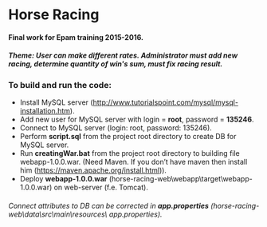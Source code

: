 # Horse Racing
#### Final work for Epam training 2015-2016.
##### Theme: User can make different rates. Administrator must add new racing, determine quantity of win's sum, must fix racing result.
### To build and run the code:
*  Install MySQL server (http://www.tutorialspoint.com/mysql/mysql-installation.htm).
*  Add new user for MySQL server with login = **root**, password = **135246**.
*  Connect to MySQL server (login: root, password: 135246).
*  Perform **script.sql** from the project root directory to create DB for MySQL server.
*  Run **creatingWar.bat** from the project root directory to building file webapp-1.0.0.war. (Need Maven. If you don’t have maven then install him (https://maven.apache.org/install.html)).
*  Deploy **webapp-1.0.0.war** (horse-racing-web\webapp\target\webapp-1.0.0.war) on web-server (f.e. Tomcat).

###### Connect attributes to DB can be corrected in **app.properties** (horse-racing-web\data\src\main\resources\ app.properties).
